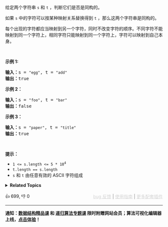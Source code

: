 <p>给定两个字符串&nbsp;<code>s</code>&nbsp;和&nbsp;<code>t</code>&nbsp;，判断它们是否是同构的。</p>

<p>如果&nbsp;<code>s</code>&nbsp;中的字符可以按某种映射关系替换得到&nbsp;<code>t</code>&nbsp;，那么这两个字符串是同构的。</p>

<p>每个出现的字符都应当映射到另一个字符，同时不改变字符的顺序。不同字符不能映射到同一个字符上，相同字符只能映射到同一个字符上，字符可以映射到自己本身。</p>

<p>&nbsp;</p>

<p><strong>示例 1:</strong></p>

<pre>
<strong>输入：</strong>s = <span><code>"egg"</code></span>, t = <span><code>"add"</code></span>
<strong>输出：</strong>true
</pre>

<p><strong>示例 2：</strong></p>

<pre>
<strong>输入：</strong>s = <span><code>"foo"</code></span>, t = <span><code>"bar"</code></span>
<strong>输出：</strong>false</pre>

<p><strong>示例 3：</strong></p>

<pre>
<strong>输入：</strong>s = <span><code>"paper"</code></span>, t = <span><code>"title"</code></span>
<strong>输出：</strong>true</pre>

<p>&nbsp;</p>

<p><strong>提示：</strong></p>

<p>
 <meta charset="UTF-8" /></p>

<ul> 
 <li><code>1 &lt;= s.length &lt;= 5 * 10<sup>4</sup></code></li> 
 <li><code>t.length == s.length</code></li> 
 <li><code>s</code>&nbsp;和&nbsp;<code>t</code>&nbsp;由任意有效的 ASCII 字符组成</li> 
</ul>

<details><summary><strong>Related Topics</strong></summary>哈希表 | 字符串</details><br>

<div>👍 699, 👎 0<span style='float: right;'><span style='color: gray;'><a href='https://github.com/labuladong/fucking-algorithm/discussions/939' target='_blank' style='color: lightgray;text-decoration: underline;'>bug 反馈</a> | <a href='https://labuladong.gitee.io/article/fname.html?fname=jb插件简介' target='_blank' style='color: lightgray;text-decoration: underline;'>使用指南</a> | <a href='https://labuladong.github.io/algo/images/others/%E5%85%A8%E5%AE%B6%E6%A1%B6.jpg' target='_blank' style='color: lightgray;text-decoration: underline;'>更多配套插件</a></span></span></div>

<div id="labuladong"><hr>

**通知：[数据结构精品课](https://labuladong.online/algo/ds-class/) 和 [递归算法专题课](https://labuladong.online/algo/tree-class/) 限时附赠网站会员；算法可视化编辑器上线，[点击体验](https://labuladong.online/algo-visualize/)！**

</div>



